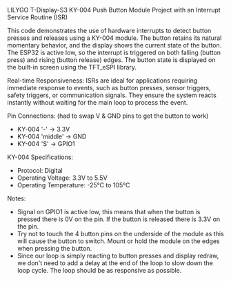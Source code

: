 LILYGO T-Display-S3 KY-004 Push Button Module Project with an Interrupt Service Routine (ISR)

This code demonstrates the use of hardware interrupts to detect button presses and releases using a KY-004 module.
The button retains its natural momentary behavior, and the display shows the current state of the button.
The ESP32 is active low, so the interrupt is triggered on both falling (button press) and rising (button release) edges.
The button state is displayed on the built-in screen using the TFT_eSPI library.

Real-time Responsiveness: 
 ISRs are ideal for applications requiring immediate response to events, such as button presses,
 sensor triggers, safety triggers, or communication signals. They ensure the system reacts instantly
 without waiting for the main loop to process the event.

Pin Connections: (had to swap V & GND pins to get the button to work)
 - KY-004 '-'       -> 3.3V
 - KY-004 'middle'  -> GND
 - KY-004 'S'       -> GPIO1

KY-004 Specifications:
 - Protocol: Digital
 - Operating Voltage: 3.3V to 5.5V
 - Operating Temperature: -25°C to 105°C

Notes:
 - Signal on GPIO1 is active low, this means that when the button is pressed there is 0V on the pin.
    If the button is released there is 3.3V on the pin.
 - Try not to touch the 4 button pins on the underside of the module as this will cause the button to
      switch. Mount or hold the module on the edges when pressing the button.
 - Since our loop is simply reacting to button presses and display redraw, we don't need to add a delay
    at the end of the loop to slow down the loop cycle. The loop should be as responsive as possible.

